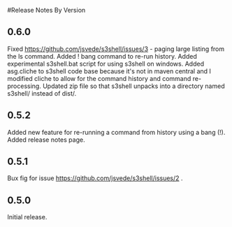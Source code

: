 #Release Notes By Version

## 0.6.0
Fixed https://github.com/jsvede/s3shell/issues/3 - paging large listing from the ls command.
Added ! bang command to re-run history.
Added experimental s3shell.bat script for using s3shell on windows.
Added asg.cliche to s3shell code base because it's not in maven central and I modified cliche to allow
for the command history and command re-processing.
Updated zip file so that s3shell unpacks into a directory named s3shell/ instead of dist/.

## 0.5.2
Added new feature for re-running a command from history using a bang (!).
Added release notes page.

## 0.5.1
Bux fig for issue https://github.com/jsvede/s3shell/issues/2 .

## 0.5.0
Initial release.